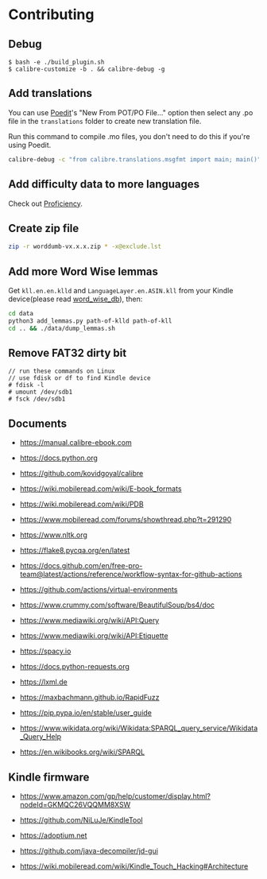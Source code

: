 # Contributing

## Debug

```
$ bash -e ./build_plugin.sh
$ calibre-customize -b . && calibre-debug -g
```

## Add translations

You can use [Poedit](https://poedit.net)'s "New From POT/PO File..." option then select any .po file in the `translations` folder to create new translation file.

Run this command to compile .mo files, you don't need to do this if you're using Poedit.

```bash
calibre-debug -c "from calibre.translations.msgfmt import main; main()" translations/*.po
```

## Add difficulty data to more languages

Check out [Proficiency](https://github.com/xxyzz/Proficiency).

## Create zip file

```bash
zip -r worddumb-vx.x.x.zip * -x@exclude.lst
```

## Add more Word Wise lemmas

Get `kll.en.en.klld` and `LanguageLayer.en.ASIN.kll` from your Kindle device(please read [word\_wise\_db](./word_wise_db.md)), then:

```bash
cd data
python3 add_lemmas.py path-of-klld path-of-kll
cd .. && ./data/dump_lemmas.sh
```

## Remove FAT32 dirty bit

```
// run these commands on Linux
// use fdisk or df to find Kindle device
# fdisk -l
# umount /dev/sdb1
# fsck /dev/sdb1
```

## Documents

- https://manual.calibre-ebook.com

- https://docs.python.org

- https://github.com/kovidgoyal/calibre

- https://wiki.mobileread.com/wiki/E-book_formats

- https://wiki.mobileread.com/wiki/PDB

- https://www.mobileread.com/forums/showthread.php?t=291290

- https://www.nltk.org

- https://flake8.pycqa.org/en/latest

- https://docs.github.com/en/free-pro-team@latest/actions/reference/workflow-syntax-for-github-actions

- https://github.com/actions/virtual-environments

- https://www.crummy.com/software/BeautifulSoup/bs4/doc

- https://www.mediawiki.org/wiki/API:Query

- https://www.mediawiki.org/wiki/API:Etiquette

- https://spacy.io

- https://docs.python-requests.org

- https://lxml.de

- https://maxbachmann.github.io/RapidFuzz

- https://pip.pypa.io/en/stable/user_guide

- https://www.wikidata.org/wiki/Wikidata:SPARQL_query_service/Wikidata_Query_Help

- https://en.wikibooks.org/wiki/SPARQL

## Kindle firmware

- https://www.amazon.com/gp/help/customer/display.html?nodeId=GKMQC26VQQMM8XSW

- https://github.com/NiLuJe/KindleTool

- https://adoptium.net

- https://github.com/java-decompiler/jd-gui

- https://wiki.mobileread.com/wiki/Kindle_Touch_Hacking#Architecture
